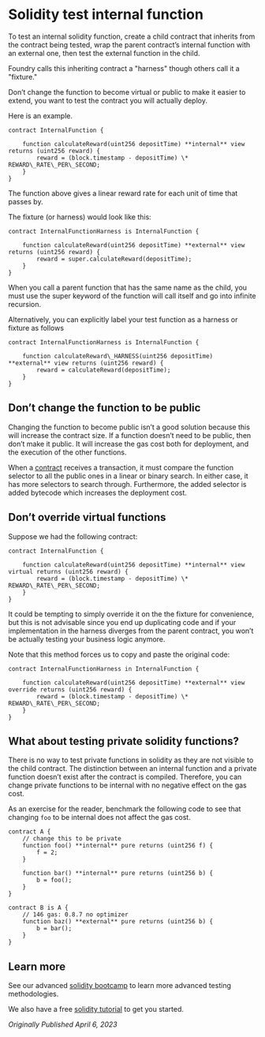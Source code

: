 # Solidity test internal function

To test an internal solidity function, create a child contract that inherits from the contract being tested, wrap the parent contract’s internal function with an external one, then test the external function in the child.

Foundry calls this inheriting contract a "harness" though others call it a "fixture."

Don’t change the function to become virtual or public to make it easier to extend, you want to test the contract you will actually deploy.

Here is an example.

```solidity
contract InternalFunction {

	function calculateReward(uint256 depositTime) **internal** view returns (uint256 reward) {
		reward = (block.timestamp - depositTime) \* REWARD\_RATE\_PER\_SECOND;
	}
}
```

The function above gives a linear reward rate for each unit of time that passes by.

The fixture (or harness) would look like this:

```solidity
contract InternalFunctionHarness is InternalFunction {

	function calculateReward(uint256 depositTime) **external** view returns (uint256 reward) {
		reward = super.calculateReward(depositTime);
	}
}
```

When you call a parent function that has the same name as the child, you must use the super keyword of the function will call itself and go into infinite recursion.

Alternatively, you can explicitly label your test function as a harness or fixture as follows

```solidity
contract InternalFunctionHarness is InternalFunction {

	function calculateReward\_HARNESS(uint256 depositTime) **external** view returns (uint256 reward) {
		reward = calculateReward(depositTime);
	}
}
```

## Don’t change the function to be public

Changing the function to become public isn’t a good solution because this will increase the contract size. If a function doesn’t need to be public, then don’t make it public. It will increase the gas cost both for deployment, and the execution of the other functions.

When a [contract](https://www.rareskills.io/post/smart-contract-creation-cost) receives a transaction, it must compare the function selector to all the public ones in a linear or binary search. In either case, it has more selectors to search through. Furthermore, the added selector is added bytecode which increases the deployment cost.

## Don’t override virtual functions

Suppose we had the following contract:

```solidity
contract InternalFunction {

	function calculateReward(uint256 depositTime) **internal** view virtual returns (uint256 reward) {
		reward = (block.timestamp - depositTime) \* REWARD\_RATE\_PER\_SECOND;
	}
}
```

It could be tempting to simply override it on the the fixture for convenience, but this is not advisable since you end up duplicating code and if your implementation in the harness diverges from the parent contract, you won’t be actually testing your business logic anymore.

Note that this method forces us to copy and paste the original code:

```solidity
contract InternalFunctionHarness in InternalFunction {

	function calculateReward(uint256 depositTime) **external** view override returns (uint256 reward) {
		reward = (block.timestamp - depositTime) \* REWARD\_RATE\_PER\_SECOND;
	}
}
```

## What about testing private solidity functions?

There is no way to test private functions in solidity as they are not visible to the child contract. The distinction between an internal function and a private function doesn’t exist after the contract is compiled. Therefore, you can change private functions to be internal with no negative effect on the gas cost.

As an exercise for the reader, benchmark the following code to see that changing `foo` to be internal does not affect the gas cost.

```solidity
contract A {
    // change this to be private
    function foo() **internal** pure returns (uint256 f) {
        f = 2;
    }

    function bar() **internal** pure returns (uint256 b) {
        b = foo();
    }
}

contract B is A {
    // 146 gas: 0.8.7 no optimizer
    function baz() **external** pure returns (uint256 b) {
        b = bar();
    }
}
```

## Learn more

See our advanced [solidity bootcamp](https://www.rareskills.io/solidity-bootcamp) to learn more advanced testing methodologies.

We also have a free [solidity tutorial](https://www.rareskills.io/learn-solidity) to get you started.

*Originally Published April 6, 2023*